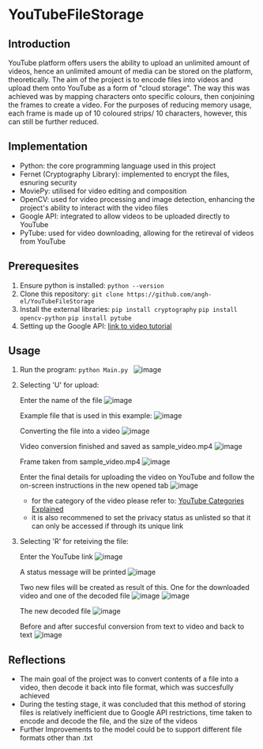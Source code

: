 # YouTubeFileStorage

## Introduction
YouTube platform offers users the ability to upload an unlimited amount of videos, hence an unlimited amount of media can be stored on the platform, theoretically. The aim of the project is to encode files into videos and upload them onto YouTube as a form of "cloud storage". The way this was achieved was by mapping characters onto specific colours, then conjoining the frames to create a video. For the purposes of reducing memory usage, each frame is made up of 10 coloured strips/ 10 characters, however, this can still be further reduced.

## Implementation
- Python: the core programming language used in this project
- Fernet (Cryptography Library): implemented to encrypt the files, esnuring security
- MoviePy: utilised for video editing and composition
- OpenCV: used for video processing and image detection, enhancing the project's ability to interact with the video files
- Google API: integrated to allow videos to be uploaded directly to YouTube
- PyTube: used for video downloading, allowing for the retireval of videos from YouTube

## Prerequesites
1. Ensure python is installed: ```python --version```
2. Clone this repository: ```git clone https://github.com/angh-el/YouTubeFileStorage```
3. Install the external libraries: ```pip install cryptography``` ```pip install opencv-python``` ```pip install pytube```
4. Setting up the Google API: [link to video tutorial](https://www.youtube.com/watch?v=eq-mjehACe4&ab_channel=SoftwareSage)


  ## Usage
1. Run the program:  ``` python Main.py  ```
     ![image](https://github.com/angh-el/YouTubeFileStorage/assets/123000792/344d5c23-b7eb-473c-bb12-803f59ea02d3)
2. Selecting 'U' for upload:

    Enter the name of the file
  ![image](https://github.com/angh-el/YouTubeFileStorage/assets/123000792/b42cfdb6-721c-4294-9d93-5811a5881392)

    Example file that is used in this example:
   ![image](https://github.com/angh-el/YouTubeFileStorage/assets/123000792/d6d00cb6-fb8b-4671-8d35-f5e378360eeb)

    Converting the file into a video
  ![image](https://github.com/angh-el/YouTubeFileStorage/assets/123000792/0a1b2087-c23c-4e98-ac56-3f884354ec9c)

    Video conversion finished and saved as sample_video.mp4
  ![image](https://github.com/angh-el/YouTubeFileStorage/assets/123000792/61b56d2f-0bb5-42c6-8e22-0bb73b344f62)

    Frame taken from sample_video.mp4
   ![image](https://github.com/angh-el/YouTubeFileStorage/assets/123000792/17e9e442-ef0a-4b9e-bb09-cefe135a0637)

    Enter the final details for uploading the video on YouTube and follow the on-screen instructions in the new opened tab
   ![image](https://github.com/angh-el/YouTubeFileStorage/assets/123000792/61338264-4c30-4d62-a91b-8c1a63a79e64)
    * for the category of the video please refer to: [YouTube Categories Explained](https://www.linkedin.com/pulse/ultimate-guide-youtube-categories-which-one-right-you-basavaraj-v-#:~:text=Music%20%2D%20This%20category%20features%20music,popular%20gamers%20and%20gaming%20enthusiasts.)
    * it is also recommened to set the privacy status as unlisted so that it can only be accessed if through its unique link

3. Selecting 'R' for reteiving the file:

    Enter the YouTube link
   ![image](https://github.com/angh-el/YouTubeFileStorage/assets/123000792/fafd084f-3bf8-4143-aa01-c0292efde292)

    A status message will be printed
   ![image](https://github.com/angh-el/YouTubeFileStorage/assets/123000792/7ba1dc1c-9c98-4eb4-a121-711a82a86e3c)

    Two new files will be created as result of this. One for the downloaded video and one of the decoded file
   ![image](https://github.com/angh-el/YouTubeFileStorage/assets/123000792/80d3f5ac-039d-4f27-9c78-c3aadc255eb3)
  ![image](https://github.com/angh-el/YouTubeFileStorage/assets/123000792/21b41e8d-1696-48a5-9654-431d374f11ee)

    The new decoded file
   ![image](https://github.com/angh-el/YouTubeFileStorage/assets/123000792/19644b0c-333b-4afd-aadb-f283e38ccae8)

    Before and after succesful conversion from text to video and back to text
   ![image](https://github.com/angh-el/YouTubeFileStorage/assets/123000792/0633578a-14a3-4116-b486-33f8cdbc5052)


## Reflections
- The main goal of the project was to convert contents of a file into a video, then decode it back into file format, which was succesfully achieved
- During the testing stage, it was concluded that this method of storing files is relatively inefficient due to Google API restrictions, time taken to encode and decode the file, and the size of the videos
- Further Improvements to the model could be to support different file formats other than .txt

    

